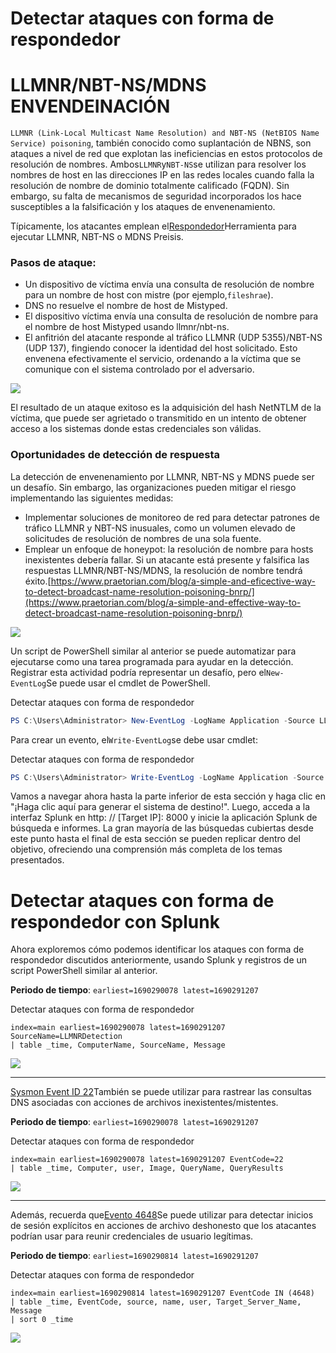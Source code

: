 # Detectar ataques con forma de respondedor

# **LLMNR/NBT-NS/MDNS ENVENDEINACIÓN**

`LLMNR (Link-Local Multicast Name Resolution) and NBT-NS (NetBIOS Name Service) poisoning`, también conocido como suplantación de NBNS, son ataques a nivel de red que explotan las ineficiencias en estos protocolos de resolución de nombres. Ambos`LLMNR`y`NBT-NS`se utilizan para resolver los nombres de host en las direcciones IP en las redes locales cuando falla la resolución de nombre de dominio totalmente calificado (FQDN). Sin embargo, su falta de mecanismos de seguridad incorporados los hace susceptibles a la falsificación y los ataques de envenenamiento.

Típicamente, los atacantes emplean el[Respondedor](https://github.com/lgandx/Responder)Herramienta para ejecutar LLMNR, NBT-NS o MDNS Preisis.

### **Pasos de ataque:**

- Un dispositivo de víctima envía una consulta de resolución de nombre para un nombre de host con mistre (por ejemplo,`fileshrae`).
- DNS no resuelve el nombre de host de Mistyped.
- El dispositivo víctima envía una consulta de resolución de nombre para el nombre de host Mistyped usando llmnr/nbt-ns.
- El anfitrión del atacante responde al tráfico LLMNR (UDP 5355)/NBT-NS (UDP 137), fingiendo conocer la identidad del host solicitado. Esto envenena efectivamente el servicio, ordenando a la víctima que se comunique con el sistema controlado por el adversario.

![](https://academy.hackthebox.com/storage/modules/233/image68.png)

El resultado de un ataque exitoso es la adquisición del hash NetNTLM de la víctima, que puede ser agrietado o transmitido en un intento de obtener acceso a los sistemas donde estas credenciales son válidas.

### **Oportunidades de detección de respuesta**

La detección de envenenamiento por LLMNR, NBT-NS y MDNS puede ser un desafío. Sin embargo, las organizaciones pueden mitigar el riesgo implementando las siguientes medidas:

- Implementar soluciones de monitoreo de red para detectar patrones de tráfico LLMNR y NBT-NS inusuales, como un volumen elevado de solicitudes de resolución de nombres de una sola fuente.
- Emplear un enfoque de honeypot: la resolución de nombre para hosts inexistentes debería fallar. Si un atacante está presente y falsifica las respuestas LLMNR/NBT-NS/MDNS, la resolución de nombre tendrá éxito.[https://www.praetorian.com/blog/a-simple-and-eficective-way-to-detect-broadcast-name-resolution-poisoning-bnrp/](https://www.praetorian.com/blog/a-simple-and-effective-way-to-detect-broadcast-name-resolution-poisoning-bnrp/)

![](https://academy.hackthebox.com/storage/modules/233/image22.png)

Un script de PowerShell similar al anterior se puede automatizar para ejecutarse como una tarea programada para ayudar en la detección. Registrar esta actividad podría representar un desafío, pero el`New-EventLog`Se puede usar el cmdlet de PowerShell.

Detectar ataques con forma de respondedor

```powershell
PS C:\Users\Administrator> New-EventLog -LogName Application -Source LLMNRDetection

```

Para crear un evento, el`Write-EventLog`se debe usar cmdlet:

Detectar ataques con forma de respondedor

```powershell
PS C:\Users\Administrator> Write-EventLog -LogName Application -Source LLMNRDetection -EventId 19001 -Message $msg -EntryType Warning
```

Vamos a navegar ahora hasta la parte inferior de esta sección y haga clic en "¡Haga clic aquí para generar el sistema de destino!". Luego, acceda a la interfaz Splunk en http: // [Target IP]: 8000 y inicie la aplicación Splunk de búsqueda e informes. La gran mayoría de las búsquedas cubiertas desde este punto hasta el final de esta sección se pueden replicar dentro del objetivo, ofreciendo una comprensión más completa de los temas presentados.

# **Detectar ataques con forma de respondedor con Splunk**

Ahora exploremos cómo podemos identificar los ataques con forma de respondedor discutidos anteriormente, usando Splunk y registros de un script PowerShell similar al anterior.

**Periodo de tiempo**: `earliest=1690290078 latest=1690291207`

Detectar ataques con forma de respondedor

```
index=main earliest=1690290078 latest=1690291207 SourceName=LLMNRDetection
| table _time, ComputerName, SourceName, Message

```

![](https://academy.hackthebox.com/storage/modules/233/4.png)

---

[Sysmon Event ID 22](https://www.ultimatewindowssecurity.com/securitylog/encyclopedia/event.aspx?eventid=90022)También se puede utilizar para rastrear las consultas DNS asociadas con acciones de archivos inexistentes/mistentes.

**Periodo de tiempo**: `earliest=1690290078 latest=1690291207`

Detectar ataques con forma de respondedor

```
index=main earliest=1690290078 latest=1690291207 EventCode=22
| table _time, Computer, user, Image, QueryName, QueryResults

```

![](https://academy.hackthebox.com/storage/modules/233/89.png)

---

Además, recuerda que[Evento 4648](https://learn.microsoft.com/en-us/windows/security/threat-protection/auditing/event-4648)Se puede utilizar para detectar inicios de sesión explícitos en acciones de archivo deshonesto que los atacantes podrían usar para reunir credenciales de usuario legítimas.

**Periodo de tiempo**: `earliest=1690290814 latest=1690291207`

Detectar ataques con forma de respondedor

```
index=main earliest=1690290814 latest=1690291207 EventCode IN (4648)
| table _time, EventCode, source, name, user, Target_Server_Name, Message
| sort 0 _time

```

![](https://academy.hackthebox.com/storage/modules/233/6.png)